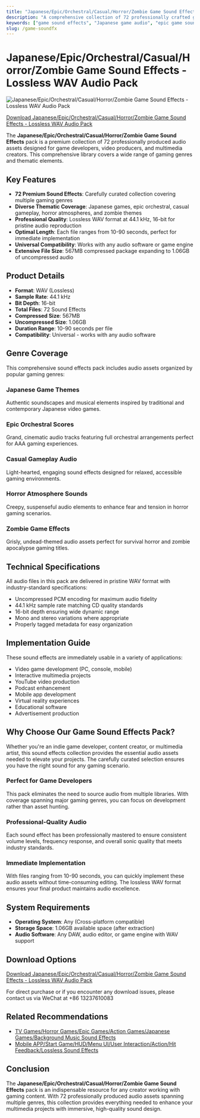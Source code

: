 ```yaml
---
title: "Japanese/Epic/Orchestral/Casual/Horror/Zombie Game Sound Effects - Lossless WAV Audio Pack"
description: "A comprehensive collection of 72 professionally crafted game sound effects covering Japanese games, epic orchestral scores, casual gameplay, horror atmospheres, and zombie themes. Each WAV file ranges from 10-90 seconds in length, perfect for game development, video production, and multimedia projects."
keywords: ["game sound effects", "Japanese game audio", "epic game sounds", "orchestral game music", "casual game audio", "horror game sounds", "zombie sound effects", "lossless WAV", "game audio pack", "sound design", "audio assets", "music sound effects", "premium audio素材"]
slug: /game-soundfx
---
```


# Japanese/Epic/Orchestral/Casual/Horror/Zombie Game Sound Effects - Lossless WAV Audio Pack

![Japanese/Epic/Orchestral/Casual/Horror/Zombie Game Sound Effects - Lossless WAV Audio Pack](https://www.gfxcamp.com/wp-content/uploads/2016/03/Themed-Game-Music-1.jpg)

[Download Japanese/Epic/Orchestral/Casual/Horror/Zombie Game Sound Effects - Lossless WAV Audio Pack](http://pan.baidu.com/s/1bokQTLd)

The **Japanese/Epic/Orchestral/Casual/Horror/Zombie Game Sound Effects** pack is a premium collection of 72 professionally produced audio assets designed for game developers, video producers, and multimedia creators. This comprehensive library covers a wide range of gaming genres and thematic elements.

## Key Features

- **72 Premium Sound Effects**: Carefully curated collection covering multiple gaming genres
- **Diverse Thematic Coverage**: Japanese games, epic orchestral, casual gameplay, horror atmospheres, and zombie themes
- **Professional Quality**: Lossless WAV format at 44.1 kHz, 16-bit for pristine audio reproduction
- **Optimal Length**: Each file ranges from 10-90 seconds, perfect for immediate implementation
- **Universal Compatibility**: Works with any audio software or game engine
- **Extensive File Size**: 567MB compressed package expanding to 1.06GB of uncompressed audio

## Product Details

- **Format**: WAV (Lossless)
- **Sample Rate**: 44.1 kHz
- **Bit Depth**: 16-bit
- **Total Files**: 72 Sound Effects
- **Compressed Size**: 567MB
- **Uncompressed Size**: 1.06GB
- **Duration Range**: 10-90 seconds per file
- **Compatibility**: Universal - works with any audio software

## Genre Coverage

This comprehensive sound effects pack includes audio assets organized by popular gaming genres:

### Japanese Game Themes
Authentic soundscapes and musical elements inspired by traditional and contemporary Japanese video games.

### Epic Orchestral Scores
Grand, cinematic audio tracks featuring full orchestral arrangements perfect for AAA gaming experiences.

### Casual Gameplay Audio
Light-hearted, engaging sound effects designed for relaxed, accessible gaming environments.

### Horror Atmosphere Sounds
Creepy, suspenseful audio elements to enhance fear and tension in horror gaming scenarios.

### Zombie Game Effects
Grisly, undead-themed audio assets perfect for survival horror and zombie apocalypse gaming titles.

## Technical Specifications

All audio files in this pack are delivered in pristine WAV format with industry-standard specifications:
- Uncompressed PCM encoding for maximum audio fidelity
- 44.1 kHz sample rate matching CD quality standards
- 16-bit depth ensuring wide dynamic range
- Mono and stereo variations where appropriate
- Properly tagged metadata for easy organization

## Implementation Guide

These sound effects are immediately usable in a variety of applications:
- Video game development (PC, console, mobile)
- Interactive multimedia projects
- YouTube video production
- Podcast enhancement
- Mobile app development
- Virtual reality experiences
- Educational software
- Advertisement production

## Why Choose Our Game Sound Effects Pack?

Whether you're an indie game developer, content creator, or multimedia artist, this sound effects collection provides the essential audio assets needed to elevate your projects. The carefully curated selection ensures you have the right sound for any gaming scenario.

### Perfect for Game Developers

This pack eliminates the need to source audio from multiple libraries. With coverage spanning major gaming genres, you can focus on development rather than asset hunting.

### Professional-Quality Audio

Each sound effect has been professionally mastered to ensure consistent volume levels, frequency response, and overall sonic quality that meets industry standards.

### Immediate Implementation

With files ranging from 10-90 seconds, you can quickly implement these audio assets without time-consuming editing. The lossless WAV format ensures your final product maintains audio excellence.

## System Requirements

- **Operating System**: Any (Cross-platform compatible)
- **Storage Space**: 1.06GB available space (after extraction)
- **Audio Software**: Any DAW, audio editor, or game engine with WAV support

## Download Options

[Download Japanese/Epic/Orchestral/Casual/Horror/Zombie Game Sound Effects - Lossless WAV Audio Pack](http://pan.baidu.com/s/1bokQTLd)

For direct purchase or if you encounter any download issues, please contact us via WeChat at +86 13237610083

## Related Recommendations

- [TV Games/Horror Games/Epic Games/Action Games/Japanese Games/Background Music Sound Effects](https://www.gfxcamp.com/game-music/)
- [Mobile APP/Start Game/HUD/Menu UI/User Interaction/Action/Hit Feedback/Lossless Sound Effects](https://www.gfxcamp.com/game-sound/)

## Conclusion

The **Japanese/Epic/Orchestral/Casual/Horror/Zombie Game Sound Effects** pack is an indispensable resource for any creator working with gaming content. With 72 professionally produced audio assets spanning multiple genres, this collection provides everything needed to enhance your multimedia projects with immersive, high-quality sound design.